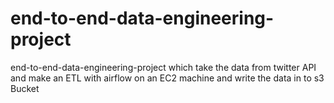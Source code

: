# end-to-end-data-engineering-project
end-to-end-data-engineering-project which take the data from twitter API and make an ETL with airflow on an EC2 machine and write the data in to s3 Bucket
